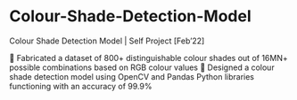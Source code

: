 # Colour-Shade-Detection-Model

Colour Shade Detection Model  | Self Project		                                                                                     [Feb’22]
 
	Fabricated a dataset of 800+ distinguishable colour shades out of 16MN+ possible combinations based on RGB colour values
	Designed a colour shade detection model using OpenCV and Pandas Python libraries functioning with an accuracy of 99.9%
